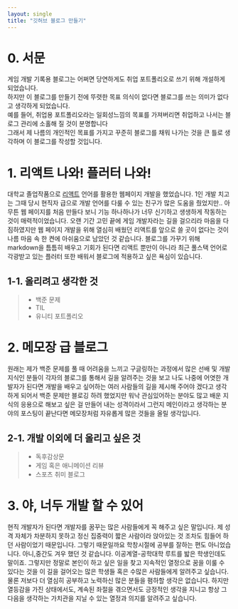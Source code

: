 ```yaml
---
layout: single
title: "깃허브 블로그 만들기"
---
```


# 0. 서문
게임 개발 기록용 블로그는 어쩌면 당연하게도 취업 포트폴리오로 쓰기 위해 개설하게 되었습니다.<br>
하지만 이 블로그를 만들기 전에 뚜렷한 목표 의식이 없다면 블로그를 쓰는 의미가 없다고 생각하게 되었습니다.<br>
예를 들어, 취업용 포트폴리오라는 일회성느낌의 목표를 가져버리면 취업하고 나서는 블로그 관리에 소홀해 질 것이 분명합니다<br>
그래서 제 나름의 개인적인 목표를 가지고 꾸준히 블로그를 채워 나가는 것을 큰 틀로 생각하며 이 블로그를 작성할 것입니다.<br>

# 1. 리액트 나와! 플러터 나와!
대학교 졸업작품으로 [리액트](https://ko.legacy.reactjs.org/) 언어를 활용한 웹페이지 개발을 했었습니다. 1인 개발 치고는 그때 당시
현직자 급으로 개발 언어를 다룰 수 있는 친구가 많은 도움을 줬었지만.. 아무튼 웹 페이지를 처음
만들다 보니 기능 하나하나가 너무 신기하고 생생하게 작동하는 것이 매력적이었습니다. 오랜 기간
고민 끝에 게임 개발자라는 길을 걸으리라 마음을 다짐하였지만 웹 페이지 개발을 위해 열심히 배웠던
리액트를 앞으로 쓸 곳이 없다는 것이 나름 마음 속 한 켠에 아쉬움으로 남았던 것 같습니다. 블로그를
가꾸기 위해 markdown을 틈틈히 배우고 기회가 된다면 리액트 뿐만이 아니라 최근 풀스택 언어로
각광받고 있는 플러터 또한 배워서 블로그에 적용하고 싶은 욕심이 있습니다.

## 1-1. 올리려고 생각한 것

>- 백준 문제
>- TIL
>- 유니티 포트폴리오

# 2. 메모장 급 블로그
원래는 제가 백준 문제를 풀 때 어려움을 느끼고 구글링하는 과정에서 많은 선배 및 개발 지식인 분들이
각자의 블로그를 통해서 길을 알려주는 것을 보고 나도 나중에 어엿한 개발자가 된다면 개발을 배우고
싶어하는 여러 사람들의 길을 제시해 주어야 겠다고 생각하게 되어서 백준 문제만 블로깅 하려 했었지만
워낙 관심있어하는 분야도 많고 배운 지식의 응용으로 해보고 싶은 걸 만들어 내는 성격이라서 그런지
메인이라고 생각하는 분야의 포스팅이 끝난다면 메모장처럼 자유롭게 많은 것들을 올릴 생각입니다.

## 2-1. 개발 이외에 더 올리고 싶은 것

>- 독후감상문
>- 게임 혹은 애니메이션 리뷰
>- 스포츠 취미 블로그

# 3. 야, 너두 개발 할 수 있어
현직 개발자가 된다면 개발자를 꿈꾸는 많은 사람들에게 꼭 해주고 싶은 말입니다. 제 성격 자체가
차분하지 못하고 정신 집중력이 짧은 사람이라 앉아있는 것 조차도 힘들어 하던 사람이었기 때문입니다.
그렇기 때문일까요 학창시절에 공부를 잘하는 편도 아니었습니다. 아니,중간도 겨우 했던 것 같습니다.
이공계열-공학대학 루트를 밟은 학생인데도 말이죠. 그렇지만 정말로 본인이 하고 싶은 일을 찾고
지속적인 열정으로 꿈을 이룰 수 있다는 것을 이 길을 걸어오는 많은 학생들 혹은 수많은 사람들에게
알려주고 싶습니다. 물론 저보다 더 열심히 공부하고 노력하신 많은 분들을 폄하할 생각은 없습니다.
하지만 열등감을 가진 상태에서도, 계속된 좌절을 겪으면서도 긍정적인 생각을 지니고 항상 그 다음을
생각하는 가치관을 지닐 수 있는 열정과 의지를 알려주고 싶습니다.